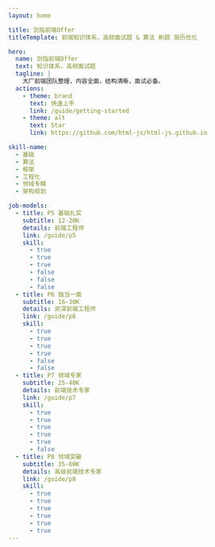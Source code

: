 ```yaml
---
layout: home

title: 剑指前端Offer
titleTemplate: 前端知识体系，高频面试题 & 算法 刷题 简历优化

hero:
  name: 剑指前端Offer
  text: 知识体系，高频面试题
  tagline: |
    大厂前端团队整理，内容全面，结构清晰，面试必备。
  actions:
    - theme: brand
      text: 快速上手
      link: /guide/getting-started
    - theme: alt
      text: Star
      link: https://github.com/html-js/html-js.github.io

skill-name:
  - 基础
  - 算法
  - 框架
  - 工程化
  - 领域专精
  - 架构规划

job-models:
  - title: P5 基础扎实
    subtitle: 12-20K
    details: 前端工程师
    link: /guide/p5
    skill:
      - true
      - true
      - true
      - false
      - false
      - false
  - title: P6 独当一面
    subtitle: 16-30K
    details: 资深前端工程师
    link: /guide/p6
    skill:
      - true
      - true
      - true
      - true
      - false
      - false
  - title: P7 领域专家
    subtitle: 25-40K
    details: 前端技术专家
    link: /guide/p7
    skill:
      - true
      - true
      - true
      - true
      - true
      - false
  - title: P8 领域突破
    subtitle: 35-60K
    details: 高级前端技术专家
    link: /guide/p8
    skill:
      - true
      - true
      - true
      - true
      - true
      - true
---
```

